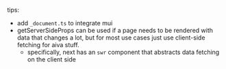 tips:

- add `_document.ts` to integrate mui
- getServerSideProps can be used if a page needs to be rendered with data that changes a lot, but for most use cases just use client-side fetching for aiva stuff.
  - specifically, next has an `swr` component that abstracts data fetching on the client side
